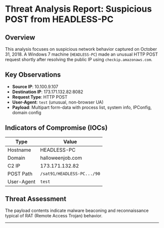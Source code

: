 # Threat Analysis Report: Suspicious POST from HEADLESS-PC

## Overview

This analysis focuses on suspicious network behavior captured on October 31, 2018. A Windows 7 machine (`HEADLESS-PC`) made an unusual HTTP POST request shortly after resolving the public IP using `checkip.amazonaws.com`.

## Key Observations

- **Source IP**: 10.100.9.107  
- **Destination IP**: 173.171.132.82:8082  
- **Request Type**: HTTP POST  
- **User-Agent**: `test` (unusual, non-browser UA)  
- **Payload**: Multipart form-data with process list, system info, IPConfig, domain config

## Indicators of Compromise (IOCs)

| Type        | Value                       |
|-------------|-----------------------------|
| Hostname    | HEADLESS-PC                 |
| Domain      | halloweenjob.com            |
| C2 IP       | 173.171.132.82              |
| POST Path   | `/sat91/HEADLESS-PC.../90`  |
| User-Agent  | `test`                      |

## Threat Assessment

The payload contents indicate malware beaconing and reconnaissance typical of RAT (Remote Access Trojan) behavior.

---
